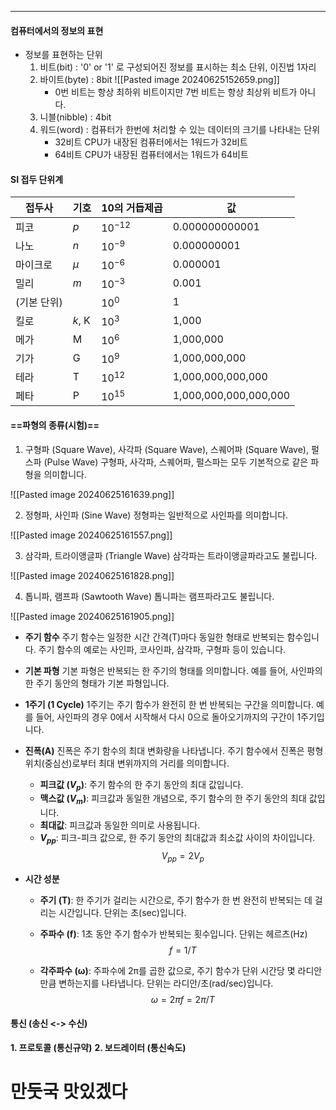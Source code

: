 
---
#### 컴퓨터에서의 정보의 표현
- 정보를 표현하는 단위
	1. 비트(bit) : '0' or '1' 로 구성되어진 정보를 표시하는 최소 단위, 이진법 1자리
	2. 바이트(byte) : 8bit
		![[Pasted image 20240625152659.png]]
		- 0번 비트는 항상 최하위 비트이지만 7번 비트는 항상 최상위 비트가 아니다.
	1. 니블(nibble) : 4bit
	2. 워드(word) : 컴퓨터가 한번에 처리할 수 있는 데이터의 크기를 나타내는 단위
		- 32비트 CPU가 내장된 컴퓨터에서는 1워드가 32비트
		- 64비트 CPU가 내장된 컴퓨터에서는 1워드가 64비트

#### SI 접두 단위계 

| 접두사     | 기호     | 10의 거듭제곱   | 값                     |
| ------- | ------ | ---------- | --------------------- |
| 피코      | $p$    | $10^{-12}$ | 0.000000000001        |
| 나노      | $n$    | $10^{-9}$  | 0.000000001           |
| 마이크로    | $μ$    | $10^{-6}$  | 0.000001              |
| 밀리      | $m$    | $10^{-3}$  | 0.001                 |
| (기본 단위) |        | $10^0$     | 1                     |
| 킬로      | $k$, K | $10^3$     | 1,000                 |
| 메가      | M      | $10^6$     | 1,000,000             |
| 기가      | G      | $10^9$     | 1,000,000,000         |
| 테라      | T      | $10^{12}$  | 1,000,000,000,000     |
| 페타      | P      | $10^{15}$  | 1,000,000,000,000,000 |

#### ==파형의 종류(시험)==

1. 구형파 (Square Wave), 사각파 (Square Wave), 스퀘어파 (Square Wave), 펄스파 (Pulse Wave)
구형파, 사각파, 스퀘어파, 펄스파는 모두 기본적으로 같은 파형을 의미합니다.

![[Pasted image 20240625161639.png]]

2. 정형파, 사인파 (Sine Wave)
정형파는 일반적으로 사인파를 의미합니다.

![[Pasted image 20240625161557.png]]

3. 삼각파, 트라이앵글파 (Triangle Wave)
삼각파는 트라이앵글파라고도 불립니다.

![[Pasted image 20240625161828.png]]

4. 톱니파, 램프파 (Sawtooth Wave)
톱니파는 램프파라고도 불립니다.

![[Pasted image 20240625161905.png]]

- **주기 함수**
	주기 함수는 일정한 시간 간격(T)마다 동일한 형태로 반복되는 함수입니다. 주기 함수의 예로는 사인파, 코사인파, 삼각파, 구형파 등이 있습니다. 
- **기본 파형**
	기본 파형은 반복되는 한 주기의 형태를 의미합니다. 예를 들어, 사인파의 한 주기 동안의 형태가 기본 파형입니다.

- **1주기 (1 Cycle)**
	1주기는 주기 함수가 완전히 한 번 반복되는 구간을 의미합니다. 예를 들어, 사인파의 경우 0에서 시작해서 다시 0으로 돌아오기까지의 구간이 1주기입니다.

- **진폭(A)**
	진폭은 주기 함수의 최대 변화량을 나타냅니다. 주기 함수에서 진폭은 평형 위치(중심선)로부터 최대 변위까지의 거리를 의미합니다.
	
	- **피크값 ($V_p$)**: 주기 함수의 한 주기 동안의 최대 값입니다.
	- **맥스값 ($V_m$)**: 피크값과 동일한 개념으로, 주기 함수의 한 주기 동안의 최대 값입니다.
	- **최대값**: 피크값과 동일한 의미로 사용됩니다.
	- **$V_{pp}$**: 피크-피크 값으로, 한 주기 동안의 최대값과 최소값 사이의 차이입니다. $$V_{pp} = 2V_p$$
- **시간 성분**
	- **주기 (T)**: 한 주기가 걸리는 시간으로, 주기 함수가 한 번 완전히 반복되는 데 걸리는 시간입니다. 단위는 초(sec)입니다.
	  
	- **주파수 (f)**: 1초 동안 주기 함수가 반복되는 횟수입니다. 단위는 헤르츠(Hz) $$f = 1/T$$
	- **각주파수 (ω)**: 주파수에 2π를 곱한 값으로, 주기 함수가 단위 시간당 몇 라디안만큼 변하는지를 나타냅니다. 단위는 라디안/초(rad/sec)입니다. $$ω = 2πf = 2π/T$$
#### 통신 (송신 <-> 수신)
**1. 프로토콜 (통신규약)**
**2. 보드레이터 (통신속도)**


# 만둣국 맛있겠다